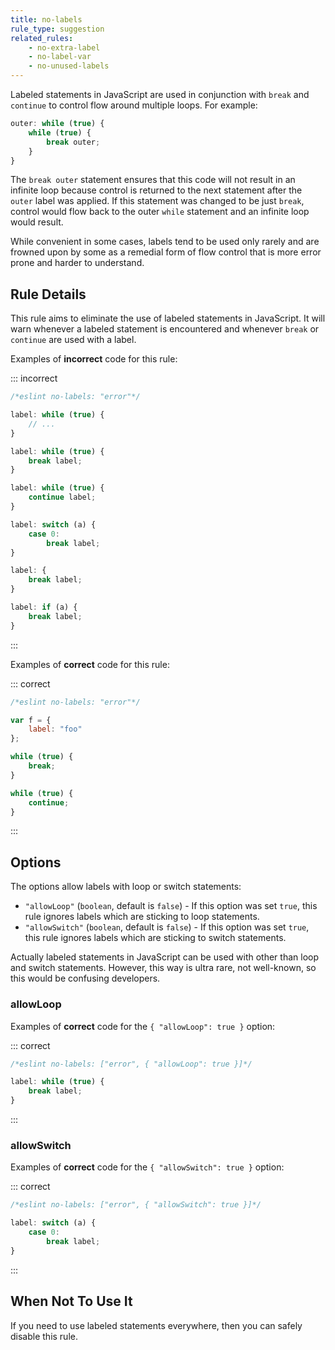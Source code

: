 ```yaml
---
title: no-labels
rule_type: suggestion
related_rules:
    - no-extra-label
    - no-label-var
    - no-unused-labels
---
```


Labeled statements in JavaScript are used in conjunction with `break` and `continue` to control flow around multiple loops. For example:

```js
outer: while (true) {
    while (true) {
        break outer;
    }
}
```

The `break outer` statement ensures that this code will not result in an infinite loop because control is returned to the next statement after the `outer` label was applied. If this statement was changed to be just `break`, control would flow back to the outer `while` statement and an infinite loop would result.

While convenient in some cases, labels tend to be used only rarely and are frowned upon by some as a remedial form of flow control that is more error prone and harder to understand.

## Rule Details

This rule aims to eliminate the use of labeled statements in JavaScript. It will warn whenever a labeled statement is encountered and whenever `break` or `continue` are used with a label.

Examples of **incorrect** code for this rule:

::: incorrect

```js
/*eslint no-labels: "error"*/

label: while (true) {
    // ...
}

label: while (true) {
    break label;
}

label: while (true) {
    continue label;
}

label: switch (a) {
    case 0:
        break label;
}

label: {
    break label;
}

label: if (a) {
    break label;
}
```

:::

Examples of **correct** code for this rule:

::: correct

```js
/*eslint no-labels: "error"*/

var f = {
    label: "foo"
};

while (true) {
    break;
}

while (true) {
    continue;
}
```

:::

## Options

The options allow labels with loop or switch statements:

- `"allowLoop"` (`boolean`, default is `false`) - If this option was set `true`, this rule ignores labels which are sticking to loop statements.
- `"allowSwitch"` (`boolean`, default is `false`) - If this option was set `true`, this rule ignores labels which are sticking to switch statements.

Actually labeled statements in JavaScript can be used with other than loop and switch statements.
However, this way is ultra rare, not well-known, so this would be confusing developers.

### allowLoop

Examples of **correct** code for the `{ "allowLoop": true }` option:

::: correct

```js
/*eslint no-labels: ["error", { "allowLoop": true }]*/

label: while (true) {
    break label;
}
```

:::

### allowSwitch

Examples of **correct** code for the `{ "allowSwitch": true }` option:

::: correct

```js
/*eslint no-labels: ["error", { "allowSwitch": true }]*/

label: switch (a) {
    case 0:
        break label;
}
```

:::

## When Not To Use It

If you need to use labeled statements everywhere, then you can safely disable this rule.
